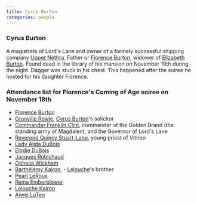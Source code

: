 ```yaml
---
title: Cyrus Burton
categories: people
---
```


### Cyrus Burton

A  magistrate of Lord's Lane and owner of a formely successful shipping company [Upper Nethra](UpperNethra). Father or [Florence Burton](FlorenceBurton), widower of [Elizabeth Burton](ElizabethBurton). Found dead in the library of his mansion on November 19th during the night. Dagger was stuck in his chest. This happened after the soiree he hosted for his daughter Florence.

### Attendance list for Florence's Coming of Age soiree on November 18th

- [Florence Burton](FlorenceBurton)
- [Granville Rowle](GranvilleRowle), [Cyrus Burton](CyrusBurton)'s solicitor
- [Commander Franklin Clint](FranklinClint), commander of the Golden Brand (the standing army of Magdalen), and the Governor of Lord's Lane
- [Reverend Quincy Stuart-Lane](QuincyStuartLane), young priest of Vitrion
- [Lady Alida DuBois](AlidaDuBois)
- [Elodie DuBois](ElodieDuBois)
- [Jacques Robichaud](JacquesRobichaud)
- [Ophelia Wickham](OpheliaWickham)
- [Barthélémy Kairon](BarthelemyKairon), - [Lelouche](LeloucheKairon)'s brother
- [Pearl LeRoux](PearlLeRoux)
- [Reina Emberblower](ReinaEmberblower)
- [Lelouche Kairon](LeloucheKairon)
- [Aiwei LuTen](AiweiLuTen)
